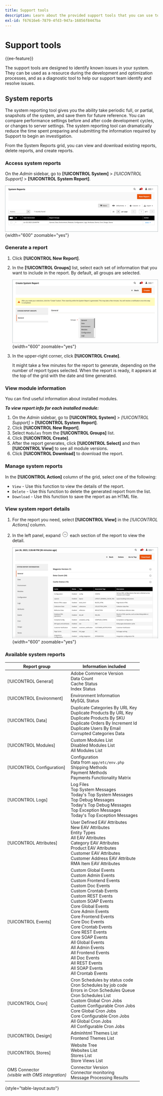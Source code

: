 ```yaml
---
title: Support tools
description: Learn about the provided support tools that you can use to identify issues in your system.
exl-id: f67616e6-7879-4fd3-947a-16856f8447ba
---
```

# Support tools

{{ee-feature}}

The support tools are designed to identify known issues in your system. They can be used as a resource during the development and optimization processes, and as a diagnostic tool to help our support team identify and resolve issues.

## System reports

The system reporting tool gives you the ability take periodic full, or partial, snapshots of the system, and save them for future reference. You can compare performance settings before and after code development cycles, or changes to server settings. The system reporting tool can dramatically reduce the time spent preparing and submitting the information required by Support to begin an investigation.

From the System Reports grid, you can view and download existing reports, delete reports, and create reports.

### Access system reports

On the _Admin_ sidebar, go to **[!UICONTROL System]** > _[!UICONTROL Support]_ > **[!UICONTROL System Report]**.

![Admin - system reports](./assets/reports.png){width="600" zoomable="yes"}

### Generate a report

1. Click **[!UICONTROL New Report]**.

1. In the **[!UICONTROL Groups]** list, select each set of information that you want to include in the report. By default, all groups are selected.

   ![System report - select groups](./assets/report-create.png){width="600" zoomable="yes"}

1. In the upper-right corner, click **[!UICONTROL Create]**.

   It might take a few minutes for the report to generate, depending on the number of report types selected. When the report is ready, it appears at the top of the grid with the date and time generated.

### View module information

You can find useful information about installed modules.

**_To view report info for each installed module:_**

1. On the _Admin_ sidebar, go to **[!UICONTROL System]** > _[!UICONTROL Support]_ > **[!UICONTROL System Report]**.
1. Click **[!UICONTROL New Report]**.
1. Select `Modules` from the **[!UICONTROL Groups]** list.
1. Click **[!UICONTROL Create]**.
1. After the report generates, click **[!UICONTROL Select]** and then **[!UICONTROL View]** to see all module versions.
1. Click **[!UICONTROL Download]** to download the report.

### Manage system reports

In the **[!UICONTROL Action]** column of the grid, select one of the following:

- `View` - Use this function to view the details of the report.
- `Delete` - Use this function to delete the generated report from the list.
- `Download` - Use this function to save the report as an HTML file.

### View system report details

1. For the report you need, select **[!UICONTROL View]** in the _[!UICONTROL Actions]_ column.

1. In the left panel, expand ![Expansion selector](../assets/icon-display-expand.png) each section of the report to view the detail.

   ![General system report information](./assets/report-information.png){width="600" zoomable="yes"}

### Available system reports

| Report group | Information included |
| ------------ | -------------------- |
| [!UICONTROL General] | Adobe Commerce Version<br>Data Count<br>Cache Status<br>Index Status |
| [!UICONTROL Environment] | Environment Information<br>MySQL Status |
| [!UICONTROL Data] | Duplicate Categories By URL Key<br>Duplicate Products By URL Key<br>Duplicate Products By SKU<br>Duplicate Orders By Increment Id<br>Duplicate Users By Email<br>Corrupted Categories Data |
| [!UICONTROL Modules] | Custom Modules List<br>Disabled Modules List<br>All Modules List |
| [!UICONTROL Configuration] | Configuration<br>Data from `app/etc/env.php`<br>Shipping Methods<br>Payment Methods<br>Payments Functionality Matrix |
| [!UICONTROL Logs] | Log Files<br>Top System Messages<br>Today's Top System Messages<br>Top Debug Messages<br>Today's Top Debug Messages<br>Top Exception Messages<br>Today's Top Exception Messages |
| [!UICONTROL Attributes] | User Defined EAV Attributes<br>New EAV Attributes<br>Entity Types<br>All EAV Attributes<br>Category EAV Attributes<br>Product EAV Attributes<br>Customer EAV Attributes<br>Customer Address EAV Attribute<br>RMA Item EAV Attributes |
| [!UICONTROL Events] | Custom Global Events<br>Custom Admin Events<br>Custom Frontend Events<br>Custom Doc Events<br>Custom Crontab Events<br>Custom REST Events<br>Custom SOAP Events<br>Core Global Events<br>Core Admin Events<br>Core Frontend Events<br>Core Doc Events<br>Core Crontab Events<br>Core REST Events<br>Core SOAP Events<br>All Global Events<br>All Admin Events<br>All Frontend Events<br>All Doc Events<br>All REST Events<br>All SOAP Events<br>All Crontab Events |
| [!UICONTROL Cron] | Cron Schedules by status code<br>Cron Schedules by job code<br>Errors in Cron Schedules Queue<br>Cron Schedules List<br>Custom Global Cron Jobs<br>Custom Configurable Cron Jobs<br>Core Global Cron Jobs<br>Core Configurable Cron Jobs<br>All Global Cron Jobs<br>All Configurable Cron Jobs |
| [!UICONTROL Design] | Adminhtml Themes List<br>Frontend Themes List |
| [!UICONTROL Stores] | Website Tree<br>Websites List<br>Stores List<br>Store Views List |
OMS Connector<br>_(visible with OMS integration)_ | Connector Version<br>Connector monitoring<br>Message Processing Results |

{style="table-layout:auto"}
